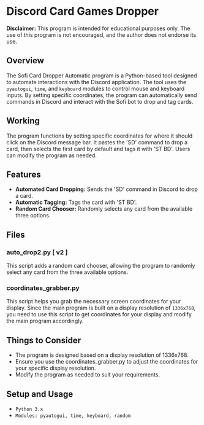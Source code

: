 # Discord Card Games Dropper

**Disclaimer:** This program is intended for educational purposes only. The use of this program is not encouraged, and the author does not endorse its use.

## Overview

The Sofi Card Dropper Automatic program is a Python-based tool designed to automate interactions with the Discord application. The tool uses the `pyautogui`, `time`, and `keyboard` modules to control mouse and keyboard inputs. By setting specific coordinates, the program can automatically send commands in Discord and interact with the Sofi bot to drop and tag cards.

## Working

The program functions by setting specific coordinates for where it should click on the Discord message bar. It pastes the 'SD' command to drop a card, then selects the first card by default and tags it with 'ST BD'. Users can modify the program as needed.

## Features

- **Automated Card Dropping:** Sends the 'SD' command in Discord to drop a card.
- **Automatic Tagging:** Tags the card with 'ST BD'.
- **Random Card Chooser:** Randomly selects any card from the available three options.

## Files

### auto_drop2.py [ v2 ]

This script adds a random card chooser, allowing the program to randomly select any card from the three available options.

### coordinates_grabber.py

This script helps you grab the necessary screen coordinates for your display. Since the main program is built on a display resolution of `1336x768`, you need to use this script to get coordinates for your display and modify the main program accordingly.

## Things to Consider

- The program is designed based on a display resolution of 1336x768.
- Ensure you use the coordinates_grabber.py to adjust the coordinates for your specific display resolution.
- Modify the program as needed to suit your requirements.

## Setup and Usage
- `Python 3.x`
- `Modules: pyautogui, time, keyboard, random`
